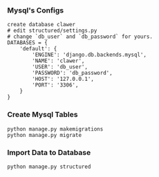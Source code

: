 ### Mysql's Configs

    create database clawer
    # edit structured/settings.py
    # change `db_user` and `db_password` for yours.
    DATABASES = {
        'default': {
            'ENGINE': 'django.db.backends.mysql',
            'NAME': 'clawer',
            'USER': 'db_user',
            'PASSWORD': 'db_password',
            'HOST': '127.0.0.1',
            'PORT': '3306',
        }
    }

### Create Mysql Tables

    python manage.py makemigrations
    python manage.py migrate

### Import Data to Database
    python manage.py structured
